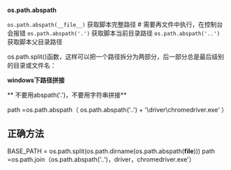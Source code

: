 
**os.path.abspath**

`os.path.abspath(__file__)` 获取脚本完整路径 # 需要再文件中执行，在控制台会报错
`os.path.abspath('.')` 获取脚本当前目录路径
`os.path.abspath('..')` 获取脚本父目录路径


os.path.split()函数，这样可以把一个路径拆分为两部分，后一部分总是最后级别的目录或文件名：

**windows下路径拼接**

** 不要用abspath('.')，不要用字符串拼接**

path =os.path.abspath（ os.path.abspath('..') + '\\driver\\chromedriver.exe' ）

## 正确方法

BASE_PATH = os.path.split(os.path.dirname(os.path.abspath(__file__)))
path =os.path.join（os.path.abspath('..')，driver，chromedriver.exe'）